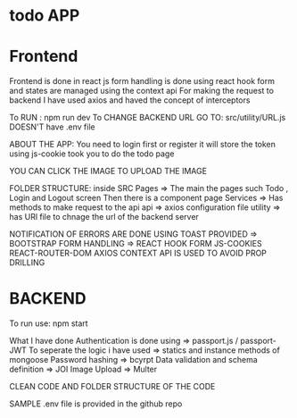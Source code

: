 # todo APP
# Frontend
Frontend is done in react js form handling is done using react hook form and states are managed using the context api
For making the request to backend I have used axios and haved the concept of interceptors



To RUN : npm run dev
To CHANGE BACKEND URL GO TO: src/utility/URL.js
DOESN'T have .env file


ABOUT THE APP:
You need to login first or register it will store the token using js-cookie
took you to do the todo page 

YOU CAN CLICK THE IMAGE TO UPLOAD THE IMAGE

FOLDER STRUCTURE:
inside SRC
Pages => The main the pages such Todo , Login and Logout screen
Then there is a component page
Services => Has methods to make  request to the api
api => axios configuration file
utility => has URl file to chnage the url of the backend server

NOTIFICATION OF ERRORS ARE DONE USING TOAST PROVIDED => BOOTSTRAP
FORM HANDLING => REACT HOOK FORM
JS-COOKIES
REACT-ROUTER-DOM
AXIOS
CONTEXT API IS USED TO AVOID PROP DRILLING

# BACKEND

To run use: npm start

What I have done
Authentication is done using => passport.js / passport-JWT
To seperate the logic i have used => statics and instance methods of mongoose
Password hashing => bcyrpt
Data validation and schema definition => JOI
Image Upload => Multer


CLEAN CODE AND FOLDER STRUCTURE OF THE CODE

SAMPLE .env file is provided in the github repo


